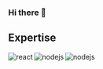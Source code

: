 ### Hi there 👋

<!--
**jaenil/jaenil** is a ✨ _special_ ✨ repository because its `README.md` (this file) appears on your GitHub profile.

Here are some ideas to get you started:

- 🔭 I’m currently working on web development
- 🌱 I’m currently learning react js
- 👯 I’m looking to collaborate on any web development projects using react js
- 🤔 I’m looking for help with all my public repositories especially styling these websites
- 📫 How to reach me: 
       1)You can reach me on discord at : JP1234#9518
- 😄 Pronouns: ...
- ⚡ Fun fact: ...
-->

## Expertise
<img align="left" alt="react" src="https://img.shields.io/badge/react.js%20-%2320232a.svg?&style=for-the-badge&logo=react.js&logoColor=%2361DAFB" />
<img align="left" alt="nodejs" src="https://img.shields.io/badge/node.js%20-%2343853D.svg?&style=for-the-badge&logo=node.js&logoColor=white" />
<img align="left" alt="nodejs" src="https://img.shields.io/badge/html%20-%2343853D.svg?&style=for-the-badge&logo=html&logoColor=white" />

